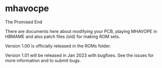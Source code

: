 # mhavocpe
The Promised End

There are documents here about modifying your PCB, playing MHAVOPE in HBMAME and also patch files (old) for making ROM sets. 

Version 1.00 is officially released in the ROMs folder.

Version 1.01 will be released in Jan 2023 with bugfixes. See the issues for more information and to submit bugs.
